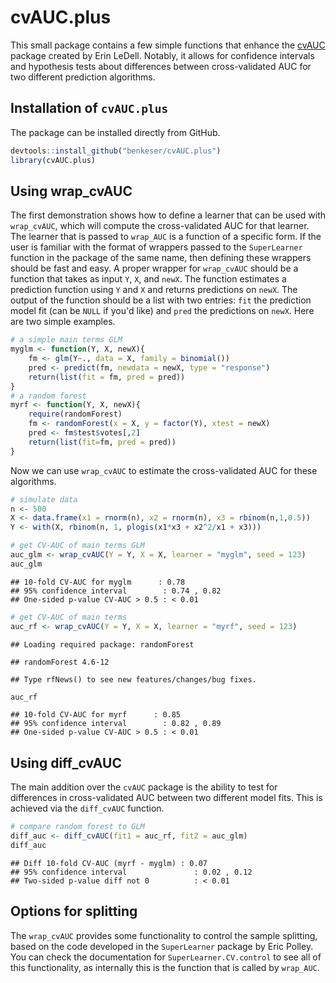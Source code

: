 cvAUC.plus
==========

This small package contains a few simple functions that enhance the [cvAUC](https://github.com/ledell/cvAUC) package created by Erin LeDell. Notably, it allows for confidence intervals and hypothesis tests about differences between cross-validated AUC for two different prediction algorithms.

Installation of `cvAUC.plus`
----------------------------

The package can be installed directly from GitHub.

``` r
devtools::install_github("benkeser/cvAUC.plus")
library(cvAUC.plus)
```

Using wrap\_cvAUC
-----------------

The first demonstration shows how to define a learner that can be used with `wrap_cvAUC`, which will compute the cross-validated AUC for that learner. The learner that is passed to `wrap_AUC` is a function of a specific form. If the user is familiar with the format of wrappers passed to the `SuperLearner` function in the package of the same name, then defining these wrappers should be fast and easy. A proper wrapper for `wrap_cvAUC` should be a function that takes as input `Y`, `X`, and `newX`. The function estimates a prediction function using `Y` and `X` and returns predictions on `newX`. The output of the function should be a list with two entries: `fit` the prediction model fit (can be `NULL` if you'd like) and `pred` the predictions on `newX`. Here are two simple examples.

``` r
# a simple main terms GLM
myglm <- function(Y, X, newX){
    fm <- glm(Y~., data = X, family = binomial())
    pred <- predict(fm, newdata = newX, type = "response")
    return(list(fit = fm, pred = pred))
}
# a random forest
myrf <- function(Y, X, newX){
    require(randomForest)
    fm <- randomForest(x = X, y = factor(Y), xtest = newX)
    pred <- fm$test$votes[,2]
    return(list(fit=fm, pred = pred))
}
```

Now we can use `wrap_cvAUC` to estimate the cross-validated AUC for these algorithms.

``` r
# simulate data
n <- 500
X <- data.frame(x1 = rnorm(n), x2 = rnorm(n), x3 = rbinom(n,1,0.5))
Y <- with(X, rbinom(n, 1, plogis(x1*x3 + x2^2/x1 + x3)))

# get CV-AUC of main terms GLM
auc_glm <- wrap_cvAUC(Y = Y, X = X, learner = "myglm", seed = 123)
auc_glm
```

    ## 10-fold CV-AUC for myglm      : 0.78
    ## 95% confidence interval        : 0.74 , 0.82
    ## One-sided p-value CV-AUC > 0.5 : < 0.01

``` r
# get CV-AUC of main terms 
auc_rf <- wrap_cvAUC(Y = Y, X = X, learner = "myrf", seed = 123)
```

    ## Loading required package: randomForest

    ## randomForest 4.6-12

    ## Type rfNews() to see new features/changes/bug fixes.

``` r
auc_rf
```

    ## 10-fold CV-AUC for myrf      : 0.85
    ## 95% confidence interval        : 0.82 , 0.89
    ## One-sided p-value CV-AUC > 0.5 : < 0.01

Using diff\_cvAUC
-----------------

The main addition over the `cvAUC` package is the ability to test for differences in cross-validated AUC between two different model fits. This is achieved via the `diff_cvAUC` function.

``` r
# compare random forest to GLM
diff_auc <- diff_cvAUC(fit1 = auc_rf, fit2 = auc_glm)
diff_auc
```

    ## Diff 10-fold CV-AUC (myrf - myglm) : 0.07
    ## 95% confidence interval               : 0.02 , 0.12
    ## Two-sided p-value diff not 0          : < 0.01

Options for splitting
---------------------

The `wrap_cvAUC` provides some functionality to control the sample splitting, based on the code developed in the `SuperLearner` package by Eric Polley. You can check the documentation for `SuperLearner.CV.control` to see all of this functionality, as internally this is the function that is called by `wrap_AUC`.
